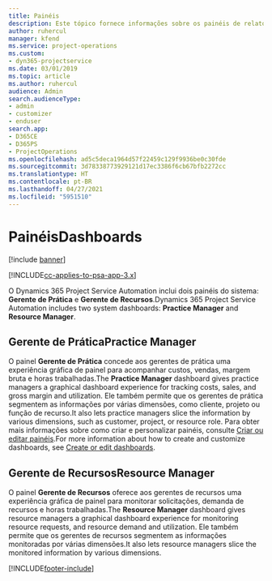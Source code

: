 ```yaml
---
title: Painéis
description: Este tópico fornece informações sobre os painéis de relatórios incluídos no Dynamics 365 Project Service Automation.
author: ruhercul
manager: kfend
ms.service: project-operations
ms.custom:
- dyn365-projectservice
ms.date: 03/01/2019
ms.topic: article
ms.author: ruhercul
audience: Admin
search.audienceType:
- admin
- customizer
- enduser
search.app:
- D365CE
- D365PS
- ProjectOperations
ms.openlocfilehash: ad5c5deca1964d57f22459c129f9936be0c30fde
ms.sourcegitcommit: 3d78338773929121d17ec3386f6cb67bfb2272cc
ms.translationtype: HT
ms.contentlocale: pt-BR
ms.lasthandoff: 04/27/2021
ms.locfileid: "5951510"
---
```

# <a name="dashboards"></a><span data-ttu-id="51cd7-103">Painéis</span><span class="sxs-lookup"><span data-stu-id="51cd7-103">Dashboards</span></span>

[!include [banner](../includes/psa-now-project-operations.md)]

[!INCLUDE[cc-applies-to-psa-app-3.x](../includes/cc-applies-to-psa-app-3x.md)]

<span data-ttu-id="51cd7-104">O Dynamics 365 Project Service Automation inclui dois painéis do sistema: **Gerente de Prática** e **Gerente de Recursos**.</span><span class="sxs-lookup"><span data-stu-id="51cd7-104">Dynamics 365 Project Service Automation includes two system dashboards: **Practice Manager** and **Resource Manager**.</span></span>

## <a name="practice-manager"></a><span data-ttu-id="51cd7-105">Gerente de Prática</span><span class="sxs-lookup"><span data-stu-id="51cd7-105">Practice Manager</span></span> 

<span data-ttu-id="51cd7-106">O painel **Gerente de Prática** concede aos gerentes de prática uma experiência gráfica de painel para acompanhar custos, vendas, margem bruta e horas trabalhadas.</span><span class="sxs-lookup"><span data-stu-id="51cd7-106">The **Practice Manager** dashboard gives practice managers a graphical dashboard experience for tracking costs, sales, and gross margin and utilization.</span></span> <span data-ttu-id="51cd7-107">Ele também permite que os gerentes de prática segmentem as informações por várias dimensões, como cliente, projeto ou função de recurso.</span><span class="sxs-lookup"><span data-stu-id="51cd7-107">It also lets practice managers slice the information by various dimensions, such as customer, project, or resource role.</span></span> <span data-ttu-id="51cd7-108">Para obter mais informações sobre como criar e personalizar painéis, consulte [Criar ou editar painéis](/dynamics365/customerengagement/on-premises/customize/create-edit-dashboards).</span><span class="sxs-lookup"><span data-stu-id="51cd7-108">For more information about how to create and customize dashboards, see [Create or edit dashboards](/dynamics365/customerengagement/on-premises/customize/create-edit-dashboards).</span></span>

## <a name="resource-manager"></a><span data-ttu-id="51cd7-109">Gerente de Recursos</span><span class="sxs-lookup"><span data-stu-id="51cd7-109">Resource Manager</span></span> 

<span data-ttu-id="51cd7-110">O painel **Gerente de Recursos** oferece aos gerentes de recursos uma experiência gráfica de painel para monitorar solicitações, demanda de recursos e horas trabalhadas.</span><span class="sxs-lookup"><span data-stu-id="51cd7-110">The **Resource Manager** dashboard gives resource managers a graphical dashboard experience for monitoring resource requests, and resource demand and utilization.</span></span> <span data-ttu-id="51cd7-111">Ele também permite que os gerentes de recursos segmentem as informações monitoradas por várias dimensões.</span><span class="sxs-lookup"><span data-stu-id="51cd7-111">It also lets resource managers slice the monitored information by various dimensions.</span></span>


[!INCLUDE[footer-include](../includes/footer-banner.md)]